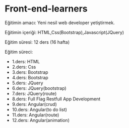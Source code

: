 # Front-end-learners

Eğitimin amacı: Yeni nesil web developer yetiştirmek.

Eğitimin içeriği: HTML,Css(Bootstrap),Javascript(JQuery)

Eğitim süresi: 12 ders (16 hafta)

Eğitim süreci:

* 1.ders: HTML
* 2.ders: Css
* 3.ders: Bootstrap
* 4.ders: Bootstrap
* 5.ders: JQuery
* 6.ders: JQuery(bootstrap)
* 7.ders: JQuery(route)
* 8.ders: Full Flag Restfull App Development
* 9.ders: Angular(crud)
* 10.ders: Angular(to do list)
* 11.ders: Angular(route)
* 12.ders: Angular(animation)
